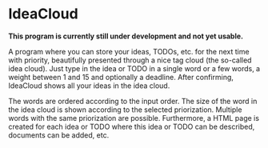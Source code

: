 # IdeaCloud

**This program is currently still under development and not yet usable.**

A program where you can store your ideas, TODOs, etc. for the next time with priority, beautifully presented through a nice tag cloud (the so-called idea cloud). Just type in the idea or TODO in a single word or a few words, a weight between 1 and 15 and optionally a deadline. After confirming, IdeaCloud shows all your ideas in the idea cloud.

The words are ordered according to the input order. The size of the word in the idea cloud is shown according to the selected priorization. Multiple words with the same priorization are possible. Furthermore, a HTML page is created for each idea or TODO where this idea or TODO can be described, documents can be added, etc.
